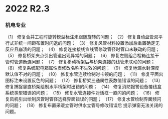 # 2022 R2.3 
### 机电专业
（1） 修复合并工程时旋转模型标注未跟随旋转的问题； 
（2） 修复自动盘管双平行式非统一间距布置时闪退的问题； 
（3） 修复风管材料设置添加后重置确定无反应且崩溃的问题； 
（4） 修复连接接线盒线管修改管径时管口未联动的问题； 
（5） 修复桥架夹点引出管道出现异常的问题； 
（6） 修复左侧组合栓箱连接干管时管道断连问题； 
（7） 修复移动桥架后与桥架连接的线管未联动的问题； 
（8） 修复系统配电箱属性表修改名称不生效的问题； 
（9） 修复地漏水封深度默认值不对的问题； 
（10） 修复水管连续绘制时卡顿的问题； 
（11） 修复平面出图标注未设置反色的问题； 
（12） 修复桥架三通属性表数值错误的问题； 
（13） 修复捕捉竖直桥架绘制水平桥架时出错的问题； 
（14） 修复消防报警设备接线盒系统类型错误的问题； 
（15） 修复水管连接件对话框一直闪的问题；
（16） 修复风机引出绘制风管时管径选择界面错误的问题； 
（17） 修复水管绘制界面频闪的问题； 
（18） 修复布置采暖立管时供水立管号修改错误后 提示弹窗无法关闭的问题。